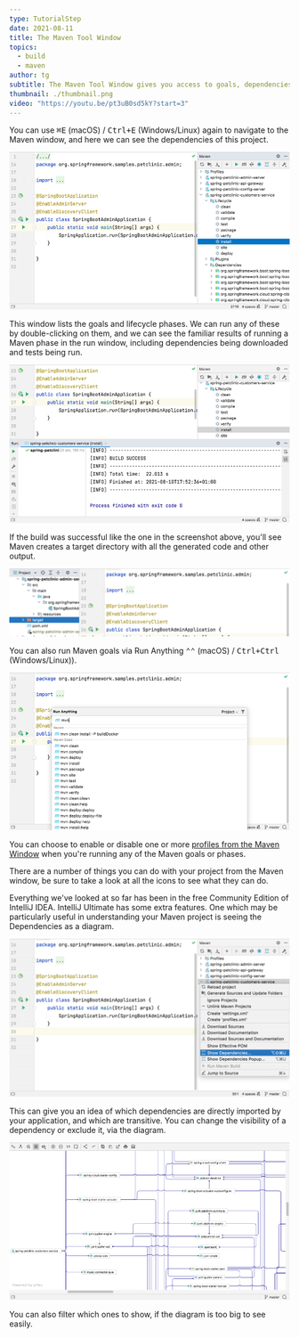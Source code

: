 ```yaml
---
type: TutorialStep
date: 2021-08-11
title: The Maven Tool Window
topics:
  - build
  - maven
author: tg
subtitle: The Maven Tool Window gives you access to goals, dependencies, and more.
thumbnail: ./thumbnail.png
video: "https://youtu.be/pt3uB0sd5kY?start=3"
---
```


You can use <kbd>⌘E</kbd> (macOS) / <kbd>Ctrl+E</kbd> (Windows/Linux) again to navigate to the Maven window, and here we can see the dependencies of this project.

![maven-window.png](maven-window.png)

This window lists the goals and lifecycle phases. We can run any of these by double-clicking on them, and we can see the familiar results of running a Maven phase in the run window, including dependencies being downloaded and tests being run.

![](maven-install.png)

If the build was successful like the one in the screenshot above, you'll see Maven creates a target directory with all the generated code and other output.

![](target-directory.png)

You can also run Maven goals via Run Anything <kbd>⌃⌃</kbd> (macOS) / <kbd>Ctrl+Ctrl</kbd> (Windows/Linux)).

![](run-anything.png)

You can choose to enable or disable one or more [profiles from the Maven Window](https://www.jetbrains.com/help/idea/work-with-maven-profiles.html) when you're running any of the Maven goals or phases.

There are a number of things you can do with your project from the Maven window, be sure to take a look at all the icons to see what they can do.

Everything we've looked at so far has been in the free Community Edition of IntelliJ IDEA. IntelliJ Ultimate has some extra features. One which may be particularly useful in understanding your Maven project is seeing the Dependencies as a diagram.

![](show-diagram.png)

This can give you an idea of which dependencies are directly imported by your application, and which are transitive. You can change the visibility of a dependency or exclude it, via the diagram.

![](dependencies-diagram.png)

You can also filter which ones to show, if the diagram is too big to see easily.
